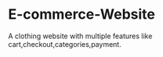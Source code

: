 # E-commerce-Website
A clothing website with multiple features like cart,checkout,categories,payment.
